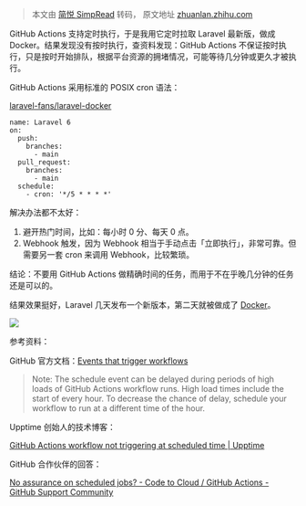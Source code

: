 > 本文由 [简悦 SimpRead](http://ksria.com/simpread/) 转码， 原文地址 [zhuanlan.zhihu.com](https://zhuanlan.zhihu.com/p/369780435)

GitHub Actions 支持定时执行，于是我用它定时拉取 Laravel 最新版，做成 Docker。结果发现没有按时执行，查资料发现：GitHub Actions 不保证按时执行，只是按时开始排队，根据平台资源的拥堵情况，可能等待几分钟或更久才被执行。

GitHub Actions 采用标准的 POSIX cron 语法：

[laravel-fans/laravel-docker](https://link.zhihu.com/?target=https%3A//github.com/laravel-fans/laravel-docker/blob/main/.github/workflows/laravel-6.yml)

```
name: Laravel 6
on:
  push:
    branches:
      - main
  pull_request:
    branches:
      - main
  schedule:
    - cron: '*/5 * * * *'
```

解决办法都不太好：

1.  避开热门时间，比如：每小时 0 分、每天 0 点。
2.  Webhook 触发，因为 Webhook 相当于手动点击「立即执行」，非常可靠。但需要另一套 cron 来调用 Webhook，比较繁琐。

结论：不要用 GitHub Actions 做精确时间的任务，而用于不在乎晚几分钟的任务还是可以的。

结果效果挺好，Laravel 几天发布一个新版本，第二天就被做成了 [Docker](https://link.zhihu.com/?target=https%3A//hub.docker.com/r/laravelfans/laravel)。

![](https://pic1.zhimg.com/v2-9585605f99b0d6f38e159848b6ce4770_r.jpg)

参考资料：

GitHub 官方文档：[Events that trigger workflows](https://link.zhihu.com/?target=https%3A//docs.github.com/en/actions/reference/events-that-trigger-workflows%23scheduled-events)

> Note: The schedule event can be delayed during periods of high loads of GitHub Actions workflow runs. High load times include the start of every hour. To decrease the chance of delay, schedule your workflow to run at a different time of the hour.

Upptime 创始人的技术博客：

[GitHub Actions workflow not triggering at scheduled time | Upptime](https://link.zhihu.com/?target=https%3A//upptime.js.org/blog/2021/01/22/github-actions-schedule-not-working/)

GitHub 合作伙伴的回答：

[No assurance on scheduled jobs? - Code to Cloud / GitHub Actions - GitHub Support Community](https://link.zhihu.com/?target=https%3A//github.community/t/no-assurance-on-scheduled-jobs/133753)
